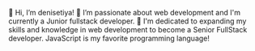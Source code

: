 👋 Hi, I’m denisetiya! 👀 I’m passionate about web development and I'm currently a Junior fullstack developer. 🌱 I'm dedicated to expanding my skills and knowledge in web development to become a Senior FullStack developer. JavaScript is my favorite programming language!
